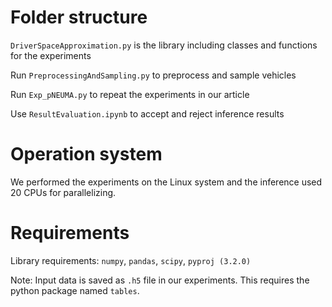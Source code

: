 # Folder structure

`DriverSpaceApproximation.py` is the library including classes and functions for the experiments

Run `PreprocessingAndSampling.py` to preprocess and sample vehicles

Run `Exp_pNEUMA.py` to repeat the experiments in our article

Use `ResultEvaluation.ipynb` to accept and reject inference results

# Operation system

We performed the experiments on the Linux system and the inference used 20 CPUs for parallelizing.

# Requirements
Library requirements: `numpy`, `pandas`, `scipy`, `pyproj (3.2.0)`

Note: Input data is saved as `.h5` file in our experiments. This requires the python package named `tables`.

